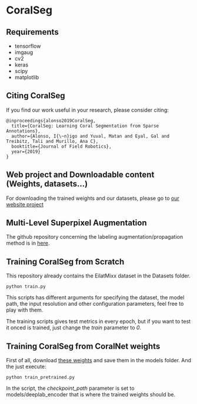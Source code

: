 # CoralSeg

## Requirements

- tensorflow
- imgaug
- cv2
- keras
- scipy
- matplotlib

## Citing CoralSeg

If you find our work useful in your research, please consider citing:
```
@inproceedings{alonso2019CoralSeg,
  title={CoralSeg: Learning Coral Segmentation from Sparse Annotations},
  author={Alonso, I{\~n}igo and Yuval, Matan and Eyal, Gal and Treibitz, Tali and Murillo, Ana C},
  booktitle={Journal of Field Robotics},
  year={2019}
}
```

## Web project and Downloadable content (Weights, datasets...)
For downloading the trained weights and our datasets, please go to [our website project](https://sites.google.com/a/unizar.es/semanticseg/home/)

## Multi-Level Superpixel Augmentation
The github repository concerning the labeling augmentation/propagation method is in [here](https://github.com/Shathe/ML-Superpixels).

## Training CoralSeg from Scratch
This repository already contains the EilatMixx dataset in the Datasets folder.

```
python train.py
```
This scripts has different arguments for specifying the dataset, the model path, the input resolution and other configuration parameters, feel free to play with them.

The training scripts gives test metrics in every epoch, but if you want to test it onced is trained, just change the *train* parameter to *0*.

## Training CoralSeg from CoralNet weights

First of all, download [these weights](https://drive.google.com/file/d/1x5dktklVLVwkomZxYj7ncFCe-JL5bX0l/view?usp=sharing) and save them in the models folder.
And the just execute: 
```
python train_pretrained.py
```
In the script, the *checkpoint_path* parameter is set to models/deeplab_encoder that is where the trained weights should be.



